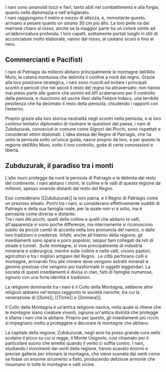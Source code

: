 I nani sono umanoidi tozzi e fieri, tanto abili nel combattimento e alla forgia, quanto nella diplomazia e nell'artigianato.  
I nani raggiungono il metro e mezzo di altezza, e, nonostante questo, arrivano a pesare quanto un umano 30 cm più alto. La loro pelle va dal marrone chiaro al rosso, anche se la maggior parte ha un colore simile ad un’abbronzatura profonda. I loro capelli, solitamente portati lunghi in stili di acconciature molto elaborate, vanno dal rosso, al castano scuro e fino al nero. 

## Commercianti e Pacifisti

I nani di Patriagis da millenni abitano principalmente le montagne dell’Alto Muro, la catena montuosa che delimita il confine a nord del regno. Grazie alla loro posizione strategica, i nani sono riusciti ad evitare i principali scontri e pericoli che nei secoli il resto del regno ha attraversato: non hanno mai preso parte alle guerre che uomini ed elfi scatenarono per il controllo della penisola, e riuscirono ad uscire illesi dalla Febbre Indaco, una terribile pestilenza che ha decimato il resto della penisola, chiudendo i rapporti con l’esterno. 

Proprio grazie alla loro storica neutralità negli scontri nella penisola, e ai loro continui tentativi diplomatici di risolvere le questioni del paese, i nani di Zubduzurak, conosciuti in comune come Signori dei Picchi, sono rispettati e considerati ottimi diplomati. L’idea stessa del Regno di Patriagis, che ha unito la penisola sotto un’unica guida, nasce proprio da loro, e per questo la regione dell’Alto Muro, sotto il loro controllo, gode di certe concessioni e libertà. 

## Zubduzurak, il paradiso tra i monti

L’alto muro protegge da nord la penisola di Patriagis e la delimita dal resto del continente. I nani abitano i monti, le colline e le valli di questa regione da millenni, spesso vivendo distanti dal resto del Regno. 

Essi considerano [[Zubduzurak]] la loro patria, e il Regno di Patriagis come un prezioso alleato. Pochi tra i nani, si considerano effettivamente sudditi di Patriagis e della sua famiglia reale, per la quale non vi è astio, ma è percepita come diversa e distante.  
Tra i nani dei picchi, quelli delle colline e quelli che abitano le valli, all'apparenza vi sono poche differenze, ma internamente si riconoscono subito da piccoli cambi di accento nella loro pronuncia del nanico, o dalle loro tradizioni e credenze. Infatti, anche all'interno della regione, gli insediamenti sono sparsi e poco popolosi, seppur ben collegati da reti di strade e tunnel. 
Sulle montagne, si vive principalmente di industria mineraria e siderurgica, mentre sulle colline e nelle valli, vivono pastori, agricoltori e tra i migliori artigiani del Regno. 
Le città perforano colli e montagne, arrivando fino alle miniere dove vengono estratti minerali e gemme preziose che vengono poi trasformate in oggetti leggendari.
La società di questi insediamenti è divisa in clan, fatti di famiglie numerose, ognuno con una forte identità e tradizioni. 

La religione dominante tra i nani è il Culto della Montagna, sebbene altre religioni abbiano nel tempo raggiunto le società naniche, tra cui la venerazione di [[Solis]], [[Tiche]] e [[Immeral]]. 

Il Culto della Montagna è un’antica religione nanica, nella quale si ritiene che le montagne siano creature viventi, ognuna un'antica divinità che protegge e sfama i nani che la abitano. Proprio per questo, gli insediamenti più ricchi si impegnano molto a proteggere e decorare le montagne che abitano.

La capitale della regione, Zubduzurak, negli anni ha preso grande cura nello scolpire il picco su cui si regge, il Monte Usignolo, così chiamato per il particolare suono che emette quando il vento ci soffia contro. I nani, studiando i movimenti dei venti della regione, hanno scavato enormi e precise gallerie per intonare la montagna, che viene suonata dai venti come se fosse un enorme strumento a fiato, producendo deliziose armonie che risuonano in tutte le montagne e valli vicine.